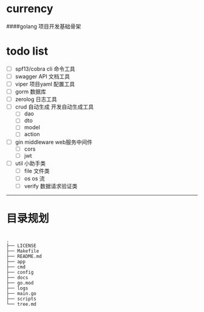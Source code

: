 # currency
####golang 项目开发基础骨架

# todo list
- [ ] spf13/cobra cli 命令工具
- [ ] swagger API 文档工具
- [ ] viper 项目yaml 配置工具
- [ ] gorm  数据库
- [ ] zerolog 日志工具
- [ ] crud 自动生成 开发自动生成工具
    - [ ] dao
    - [ ] dto
    - [ ] model
    - [ ] action
- [ ] gin middleware web服务中间件
    - [ ] cors
    - [ ] jwt
- [ ] util 小助手类
    - [ ] file 文件类
    - [ ] os os 流
    - [ ] verify 数据请求验证类

***

# 目录规划

```.env

.
├── LICENSE
├── Makefile
├── README.md
├── app
├── cmd
├── config
├── docs
├── go.mod
├── logs
├── main.go
├── scripts
└── tree.md

```

